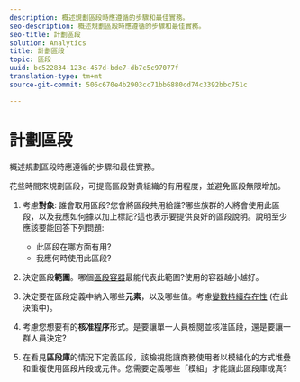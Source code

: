 ```yaml
---
description: 概述規劃區段時應遵循的步驟和最佳實務。
seo-description: 概述規劃區段時應遵循的步驟和最佳實務。
seo-title: 計劃區段
solution: Analytics
title: 計劃區段
topic: 區段
uuid: bc522834-123c-457d-bde7-db7c5c97077f
translation-type: tm+mt
source-git-commit: 506c670e4b2903cc71bb6880cd74c3392bbc751c

---
```



# 計劃區段

概述規劃區段時應遵循的步驟和最佳實務。

花些時間來規劃區段，可提高區段對貴組織的有用程度，並避免區段無限增加。

1. 考慮&#x200B;**對象**: 誰會取用區段?您會將區段共用給誰?哪些族群的人將會使用此區段，以及我應如何據以加上標記?這也表示要提供良好的區段說明。說明至少應該要能回答下列問題:

   * 此區段在哪方面有用?
   * 我應何時使用此區段?

1. 決定區段&#x200B;**範圍**。哪個[區段容器](../../../components/c-segmentation/seg-overview.md#concept_82653C7E29FE49F5A4B5E5E93B0A6399)最能代表此範圍?使用的容器越小越好。

1. 決定要在區段定義中納入哪些&#x200B;**元素**，以及哪些值。考慮[變數持續存在性](../../../components/c-segmentation/seg-overview.md#concept_E579D72B1C644AE9A4C4EAF6B47A4DCB) (在此決策中)。

1. 考慮您想要有的&#x200B;**核准程序**&#x200B;形式。是要讓單一人員檢閱並核准區段，還是要讓一群人員決定?
1. 在看見&#x200B;**區段庫**&#x200B;的情況下定義區段，該檢視能讓商務使用者以模組化的方式堆疊和重複使用區段片段或元件。[](../../../components/c-segmentation/c-segmentation-workflow/seg-build.md#concept_40C299B60B354E10B344702EA3138B34)您需要定義哪些「模組」才能讓此區段庫成真?

